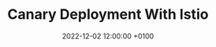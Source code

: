 ---
layout: post
title:  "Canary Deployment With Istio"
date:   2022-12-02 12:00:00 +0100
categories: blog development istio 
short_intro: "Lorem ipsum dolor sit amet, consectetur adipiscing elit. Etiam eget ligula eu lectus lobortis condimentum. Aliquam nonummy auctor massa."
---